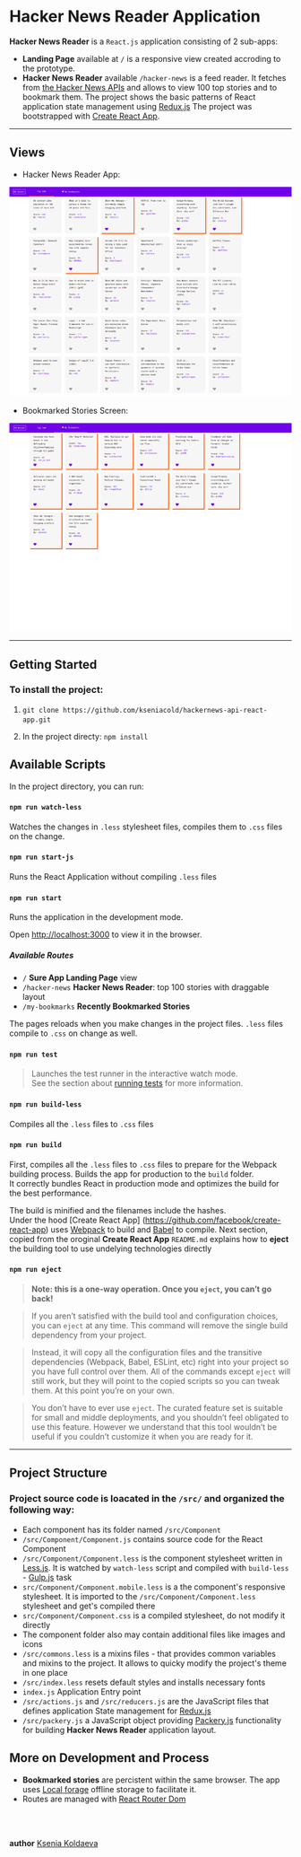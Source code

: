 # Hacker News Reader Application

__Hacker News Reader__ is a `React.js` application consisting of 2 sub-apps: 

* __Landing Page__  available at `/` is a responsive view created accroding to the prototype.
* __Hacker News Reader__ available `/hacker-news` is a feed reader. It fetches from [the Hacker News APIs](https://github.com/HackerNews/API) and allows to view 100 top stories and to bookmark them.
The project shows the basic patterns of React application state management using [Redux.js](https://redux.js.org/)
The project was bootstrapped with [Create React App](https://github.com/facebook/create-react-app).

---

## Views

* Hacker News Reader App:

![Main screen][main_screen]

[main_screen]: https://github.com/kseniacold/hackernews-api-react-app/blob/master/docs/main_screen.png?raw=true "Hacker News Reader Screen"

* Bookmarked Stories Screen: 

![Bookmarked stories][bookmarked_stories]

[bookmarked_stories]: https://github.com/kseniacold/hackernews-api-react-app/blob/master/docs/bookmarks_screen.png?raw=true "Bookmarked Stories Screen"


---

## Getting Started

### To install the project: 

1. `git clone https://github.com/kseniacold/hackernews-api-react-app.git`

2. In the project directy: `npm install `

## Available Scripts

In the project directory, you can run:

#### `npm run watch-less`

Watches the changes in `.less` stylesheet files, compiles them to `.css` files on the change.

#### `npm run start-js`

Runs the React Application without compiling `.less` files

#### `npm run start`

Runs the application in the development mode.<br>

Open [http://localhost:3000](http://localhost:3000) to view it in the browser.

##### Available Routes

* `/` __Sure App Landing Page__ view
* `/hacker-news` __Hacker News Reader__: top 100 stories with draggable layout
* `/my-bookmarks` __Recently Bookmarked Stories__

The pages reloads when you make changes in the project files. `.less` files compile to `.css` on change as well.

#### `npm run test`

>Launches the test runner in the interactive watch mode.<br>
>See the section about [running tests](https://facebook.github.io/create-react-app/docs/running-tests) for more information.

#### `npm run build-less`

Compiles all the `.less` files to `.css` files

#### `npm run build`

First, compiles all the `.less` files to `.css` files to prepare for the Webpack building process. 
Builds the app for production to the `build` folder.<br>
It correctly bundles React in production mode and optimizes the build for the best performance.

The build is minified and the filenames include the hashes.<br>
Under the hood [Create React App]
(https://github.com/facebook/create-react-app) uses [Webpack](https://webpack.js.org/) to build and [Babel](https://babeljs.io/) to compile. Next section, copied from the oroginal __Create React App__ `README.md` explains how to __eject__ the building tool to use undelying technologies directly

#### `npm run eject`

>**Note: this is a one-way operation. Once you `eject`, you can’t go back!**

>If you aren’t satisfied with the build tool and configuration choices, you can `eject` at any time. This command will remove the single build dependency from your project.

>Instead, it will copy all the configuration files and the transitive dependencies (Webpack, Babel, ESLint, etc) right into your project so you have full control over them. All of the commands except `eject` will still work, but they will point to the copied scripts so you can tweak them. At this point you’re on your own.

>You don’t have to ever use `eject`. The curated feature set is suitable for small and middle deployments, and you shouldn’t feel obligated to use this feature. However we understand that this tool wouldn’t be useful if you couldn’t customize it when you are ready for it.

---

## Project Structure

### Project source code is loacated in the `/src/` and organized the following way: 

* Each component has its folder named `/src/Component`
* `/src/Component/Component.js` contains source code for the React Component
* `/src/Component/Component.less` is the component stylesheet written in [Less.js](http://lesscss.org/). It is watched by `watch-less` script and compiled with `build-less` -  [Gulp.js](https://gulpjs.com/) task
* `src/Component/Component.mobile.less` is a the component's responsive stylesheet. It is imported to the `/src/Component/Component.less` stylesheet and get's compiled there
* `src/Component/Component.css` is a compiled stylesheet, do not modify it directly
* The component folder also may contain additional files like images and icons
* `/src/commons.less` is a mixins files - that provides common variables and mixins to the project. It allows to quicky modify the project's theme in one place
* `/src/index.less` resets default styles and installs necessary fonts
* `index.js` Application Entry point
* `/src/actions.js` and `/src/reducers.js` are the JavaScript files that defines application State management for [Redux.js](https://redux.js.org/)
* `/src/packery.js` a JavaScript object providing [Packery.js](https://packery.metafizzy.co/) functionality for building __Hacker News Reader__ application layout. 


## More on Development and Process

* __Bookmarked stories__ are percistent within the same browser. The app uses [Local forage](https://github.com/localForage/localForage) offline storage to facilitate it.
* Routes are managed with [React Router Dom](https://reacttraining.com/react-router/web/guides/quick-start)
<br>
<br>

__author__ [Ksenia  Koldaeva](https://kseniacodes.com)
